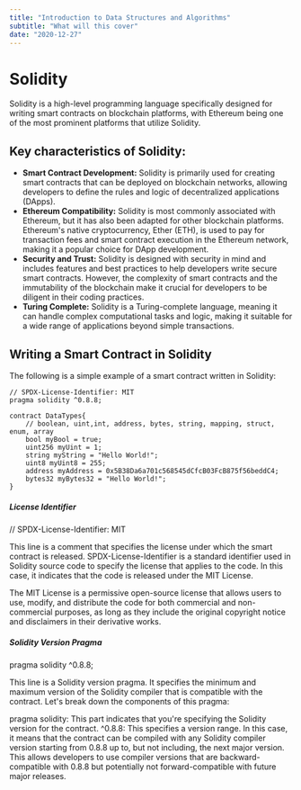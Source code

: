 ```yaml
---
title: "Introduction to Data Structures and Algorithms"
subtitle: "What will this cover"
date: "2020-12-27"
---
```



# Solidity

Solidity is a high-level programming language specifically designed for writing smart contracts on blockchain platforms, with Ethereum being one of the most prominent platforms that utilize Solidity. 

## Key characteristics of Solidity:

- **Smart Contract Development:** Solidity is primarily used for creating smart contracts that can be deployed on blockchain networks, allowing developers to define the rules and logic of decentralized applications (DApps).
- **Ethereum Compatibility:** Solidity is most commonly associated with Ethereum, but it has also been adapted for other blockchain platforms. Ethereum's native cryptocurrency, Ether (ETH), is used to pay for transaction fees and smart contract execution in the Ethereum network, making it a popular choice for DApp development.
- **Security and Trust:** Solidity is designed with security in mind and includes features and best practices to help developers write secure smart contracts. However, the complexity of smart contracts and the immutability of the blockchain make it crucial for developers to be diligent in their coding practices.
- **Turing Complete:** Solidity is a Turing-complete language, meaning it can handle complex computational tasks and logic, making it suitable for a wide range of applications beyond simple transactions.

## Writing a Smart Contract in Solidity

The following is a simple example of a smart contract written in Solidity:

```solidity
// SPDX-License-Identifier: MIT
pragma solidity ^0.8.8;

contract DataTypes{
    // boolean, uint,int, address, bytes, string, mapping, struct, enum, array
    bool myBool = true;
    uint256 myUint = 1;
    string myString = "Hello World!";
    uint8 myUint8 = 255;
    address myAddress = 0x5B38Da6a701c568545dCfcB03FcB875f56beddC4;
    bytes32 myBytes32 = "Hello World!";
}
```

##### License Identifier

// SPDX-License-Identifier: MIT

This line is a comment that specifies the license under which the smart contract is released. SPDX-License-Identifier is a standard identifier used in Solidity source code to specify the license that applies to the code. In this case, it indicates that the code is released under the MIT License.

The MIT License is a permissive open-source license that allows users to use, modify, and distribute the code for both commercial and non-commercial purposes, as long as they include the original copyright notice and disclaimers in their derivative works.


##### Solidity Version Pragma

pragma solidity ^0.8.8;

This line is a Solidity version pragma. It specifies the minimum and maximum version of the Solidity compiler that is compatible with the contract. Let's break down the components of this pragma:

pragma solidity: This part indicates that you're specifying the Solidity version for the contract.
^0.8.8: This specifies a version range. In this case, it means that the contract can be compiled with any Solidity compiler version starting from 0.8.8 up to, but not including, the next major version. This allows developers to use compiler versions that are backward-compatible with 0.8.8 but potentially not forward-compatible with future major releases.